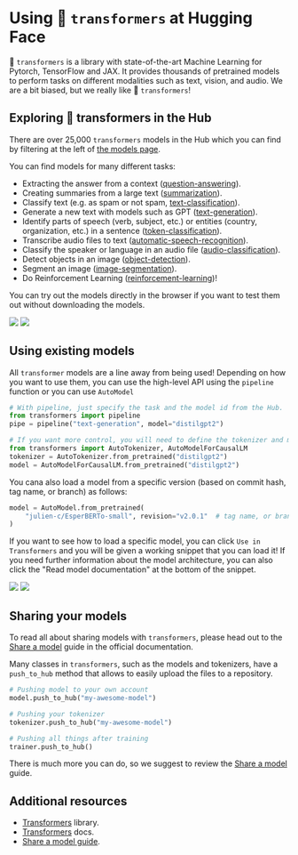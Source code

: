 # Using 🤗 `transformers` at Hugging Face

🤗 `transformers` is a library with state-of-the-art Machine Learning for Pytorch, TensorFlow and JAX. It provides thousands of pretrained models to perform tasks on different modalities such as text, vision, and audio. We are a bit biased, but we really like 🤗 `transformers`!

## Exploring 🤗 transformers in the Hub

There are over 25,000 `transformers` models in the Hub which you can find by filtering at the left of [the models page](https://huggingface.co/models?library=transformers&sort=downloads). 

You can find models for many different tasks:

* Extracting the answer from a context ([question-answering](https://huggingface.co/models?library=transformers&pipeline_tag=question-answering&sort=downloads)).
* Creating summaries from a large text ([summarization](https://huggingface.co/models?library=transformers&pipeline_tag=summarization&sort=downloads)).
* Classify text (e.g. as spam or not spam, [text-classification](https://huggingface.co/models?library=transformers&pipeline_tag=text-classification&sort=downloads)).
* Generate a new text with models such as GPT ([text-generation](https://huggingface.co/models?library=transformers&pipeline_tag=text-generation&sort=downloads)).
* Identify parts of speech (verb, subject, etc.) or entities (country, organization, etc.) in a sentence ([token-classification](https://huggingface.co/models?library=transformers&pipeline_tag=token-classification&sort=downloads)).
* Transcribe audio files to text ([automatic-speech-recognition](https://huggingface.co/models?library=transformers&pipeline_tag=automatic-speech-recognition&sort=downloads)).
* Classify the speaker or language in an audio file ([audio-classification](https://huggingface.co/models?library=transformers&pipeline_tag=audio-classification&sort=downloads)).
* Detect objects in an image ([object-detection](https://huggingface.co/models?library=transformers&pipeline_tag=object-detection&sort=downloads)).
* Segment an image ([image-segmentation](https://huggingface.co/models?library=transformers&pipeline_tag=image-segmentation&sort=downloads)).
* Do Reinforcement Learning ([reinforcement-learning](https://huggingface.co/models?library=transformers&pipeline_tag=reinforcement-learning&sort=downloads))!

You can try out the models directly in the browser if you want to test them out without downloading the models. 

<div class="flex justify-center">
<img class="block dark:hidden" src="https://huggingface.co/datasets/huggingface/documentation-images/resolve/main/hub/libraries-transformers_widget.png"/>
<img class="hidden dark:block" src="https://huggingface.co/datasets/huggingface/documentation-images/resolve/main/hub/libraries-transformers_widget-dark.png"/>
</div>

## Using existing models

All `transformer` models are a line away from being used! Depending on how you want to use them, you can use the high-level API using the `pipeline` function or you can use `AutoModel`

```py
# With pipeline, just specify the task and the model id from the Hub.
from transformers import pipeline
pipe = pipeline("text-generation", model="distilgpt2")

# If you want more control, you will need to define the tokenizer and model.
from transformers import AutoTokenizer, AutoModelForCausalLM
tokenizer = AutoTokenizer.from_pretrained("distilgpt2")
model = AutoModelForCausalLM.from_pretrained("distilgpt2")
```

You cana also load a model from a specific version (based on commit hash, tag name, or branch) as follows:

```py
model = AutoModel.from_pretrained(
    "julien-c/EsperBERTo-small", revision="v2.0.1"  # tag name, or branch name, or commit hash
)
```

If you want to see how to load a specific model, you can click `Use in Transformers` and you will be given a working snippet that you can load it! If you need further information about the model architecture, you can also click the "Read model documentation" at the bottom of the snippet.

<div class="flex justify-center">
<img class="block dark:hidden" src="https://huggingface.co/datasets/huggingface/documentation-images/resolve/main/hub/libraries-transformers_snippet.png"/>
<img class="hidden dark:block" src="https://huggingface.co/datasets/huggingface/documentation-images/resolve/main/hub/libraries-transformers_snippet-dark.png"/>
</div>

## Sharing your models

To read all about sharing models with `transformers`, please head out to the [Share a model](https://huggingface.co/docs/transformers/model_sharing) guide in the official documentation.

Many classes in `transformers`, such as the models and tokenizers, have a `push_to_hub` method that allows to easily upload the files to a repository.

```py
# Pushing model to your own account
model.push_to_hub("my-awesome-model")

# Pushing your tokenizer
tokenizer.push_to_hub("my-awesome-model")

# Pushing all things after training
trainer.push_to_hub()
```

There is much more you can do, so we suggest to review the [Share a model](https://huggingface.co/docs/transformers/model_sharing) guide.

## Additional resources

* [Transformers](https://github.com/huggingface/transformers) library.
* [Transformers](https://huggingface.co/docs/transformers/index) docs.
* [Share a model guide](https://huggingface.co/docs/transformers/model_sharing).
